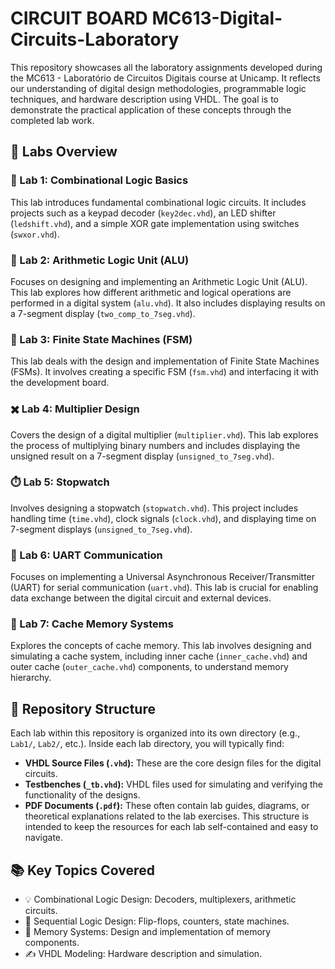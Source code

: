 # CIRCUIT BOARD MC613-Digital-Circuits-Laboratory
This repository showcases all the laboratory assignments developed during the MC613 - Laboratório de Circuitos Digitais course at Unicamp. It reflects our understanding of digital design methodologies, programmable logic techniques, and hardware description using VHDL. The goal is to demonstrate the practical application of these concepts through the completed lab work.

## 🔬 Labs Overview
### 🧪 Lab 1: Combinational Logic Basics
This lab introduces fundamental combinational logic circuits. It includes projects such as a keypad decoder (`key2dec.vhd`), an LED shifter (`ledshift.vhd`), and a simple XOR gate implementation using switches (`swxor.vhd`).
### 🧮 Lab 2: Arithmetic Logic Unit (ALU)
Focuses on designing and implementing an Arithmetic Logic Unit (ALU). This lab explores how different arithmetic and logical operations are performed in a digital system (`alu.vhd`). It also includes displaying results on a 7-segment display (`two_comp_to_7seg.vhd`).
### 🔄 Lab 3: Finite State Machines (FSM)
This lab deals with the design and implementation of Finite State Machines (FSMs). It involves creating a specific FSM (`fsm.vhd`) and interfacing it with the development board.
### ✖️ Lab 4: Multiplier Design
Covers the design of a digital multiplier (`multiplier.vhd`). This lab explores the process of multiplying binary numbers and includes displaying the unsigned result on a 7-segment display (`unsigned_to_7seg.vhd`).
### ⏱️ Lab 5: Stopwatch
Involves designing a stopwatch (`stopwatch.vhd`). This project includes handling time (`time.vhd`), clock signals (`clock.vhd`), and displaying time on 7-segment displays (`unsigned_to_7seg.vhd`).
### 📡 Lab 6: UART Communication
Focuses on implementing a Universal Asynchronous Receiver/Transmitter (UART) for serial communication (`uart.vhd`). This lab is crucial for enabling data exchange between the digital circuit and external devices.
### 💾 Lab 7: Cache Memory Systems
Explores the concepts of cache memory. This lab involves designing and simulating a cache system, including inner cache (`inner_cache.vhd`) and outer cache (`outer_cache.vhd`) components, to understand memory hierarchy.

## 📁 Repository Structure
Each lab within this repository is organized into its own directory (e.g., `Lab1/`, `Lab2/`, etc.). Inside each lab directory, you will typically find:
*   **VHDL Source Files (`.vhd`):** These are the core design files for the digital circuits.
*   **Testbenches (`_tb.vhd`):** VHDL files used for simulating and verifying the functionality of the designs.
*   **PDF Documents (`.pdf`):** These often contain lab guides, diagrams, or theoretical explanations related to the lab exercises.
This structure is intended to keep the resources for each lab self-contained and easy to navigate.

## 📚 Key Topics Covered
- 💡 Combinational Logic Design: Decoders, multiplexers, arithmetic circuits.
- 🔄 Sequential Logic Design: Flip-flops, counters, state machines.
- 💾 Memory Systems: Design and implementation of memory components.
- ✍️ VHDL Modeling: Hardware description and simulation.
